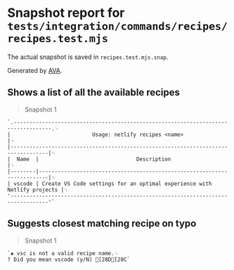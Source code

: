 # Snapshot report for `tests/integration/commands/recipes/recipes.test.mjs`

The actual snapshot is saved in `recipes.test.mjs.snap`.

Generated by [AVA](https://avajs.dev).

## Shows a list of all the available recipes

> Snapshot 1

    `.----------------------------------------------------------------------------------.␊
    |                          Usage: netlify recipes <name>                           |␊
    |----------------------------------------------------------------------------------|␊
    |  Name  |                               Description                               |␊
    |--------|-------------------------------------------------------------------------|␊
    | vscode | Create VS Code settings for an optimal experience with Netlify projects |␊
    '----------------------------------------------------------------------------------'`

## Suggests closest matching recipe on typo

> Snapshot 1

    `◈ vsc is not a valid recipe name.␊
    ? Did you mean vscode (y/N) [28D[28C`
